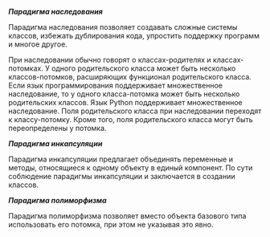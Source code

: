 **_Парадигма наследования_**  

Парадигма наследования позволяет создавать сложные системы классов, избежать дублирования кода, упростить поддержку программ и многое другое.

При наследовании обычно говорят о классах-родителях и классах-потомках. У одного родительского класса может быть несколько классов-потомков, расширяющих функционал родительского класса. Если язык программирования поддерживает множественное наследование, то у одного класса-потомка может быть несколько родительских классов. Язык Python поддерживает множественное наследование. Поля родительского класса при наследовании переходят к классу-потомку. Кроме того, поля родительского класса могут быть переопределены у потомка.  

**_Парадигма инкапсуляции_**  

Парадигма инкапсуляции предлагает объединять переменные и методы, относящиеся к одному объекту в единый компонент. По сути соблюдение парадигмы инкапсуляции и заключается в создании классов.  

**_Парадигма полиморфизма_**  

Парадигма полиморфизма позволяет вместо объекта базового типа использовать его потомка, при этом не указывая это явно.  
